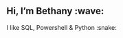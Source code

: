 <h2>Hi, I’m Bethany :wave: </h2>
I like SQL, Powershell & Python :snake:

<!---
BethDataHub/BethDataHub is a ✨ special ✨ repository because its `README.md` (this file) appears on your GitHub profile.
You can click the Preview link to take a look at your changes.
--->
